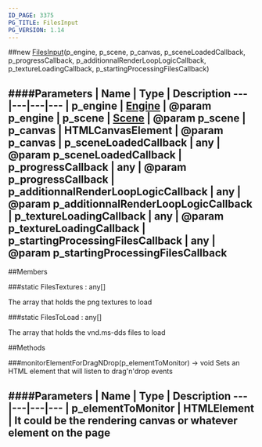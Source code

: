 ```yaml
---
ID_PAGE: 3375
PG_TITLE: FilesInput
PG_VERSION: 1.14
---
```

##new [FilesInput](page.php?p=3375)(p_engine, p_scene, p_canvas, p_sceneLoadedCallback, p_progressCallback, p_additionnalRenderLoopLogicCallback, p_textureLoadingCallback, p_startingProcessingFilesCallback)

####Parameters
 | Name | Type | Description
---|---|---|---
 | p_engine | [Engine](page.php?p=3247) | @param p_engine
 | p_scene | [Scene](page.php?p=3274) | @param p_scene
 | p_canvas | HTMLCanvasElement | @param p_canvas
 | p_sceneLoadedCallback | any | @param p_sceneLoadedCallback
 | p_progressCallback | any | @param p_progressCallback
 | p_additionnalRenderLoopLogicCallback | any | @param p_additionnalRenderLoopLogicCallback
 | p_textureLoadingCallback | any | @param p_textureLoadingCallback
 | p_startingProcessingFilesCallback | any | @param p_startingProcessingFilesCallback
---

##Members

###static FilesTextures : any[]


The array that holds the png textures to load

###static FilesToLoad : any[]


The array that holds the vnd.ms-dds files to load



##Methods

###monitorElementForDragNDrop(p_elementToMonitor) &rarr; void
Sets an HTML element that will listen to drag'n'drop events

####Parameters
 | Name | Type | Description
---|---|---|---
 | p_elementToMonitor | HTMLElement | It could be the rendering canvas or whatever element on the page
---
